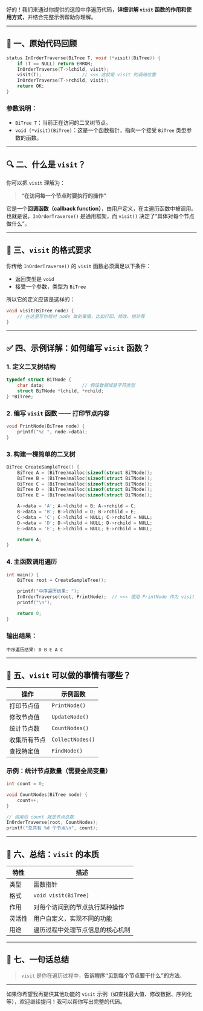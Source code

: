 好的！我们来通过你提供的这段中序遍历代码，**详细讲解 `visit` 函数的作用和使用方式**，并结合完整示例帮助你理解。

---

## 🧩 一、原始代码回顾

```c
status InOrderTraverse(BiTree T, void (*visit)(BiTree)) {
    if (T == NULL) return ERROR;
    InOrderTraverse(T->lchild, visit);
    visit(T);               // <<< 这就是 visit 的调用位置
    InOrderTraverse(T->rchild, visit);
    return OK;
}
```

### 参数说明：

- `BiTree T`：当前正在访问的二叉树节点。
- `void (*visit)(BiTree)`：这是一个函数指针，指向一个接受 `BiTree` 类型参数的函数。

---

## 🔍 二、什么是 `visit`？

你可以把 `visit` 理解为：

> **“在访问每一个节点时要执行的操作”**

它是一个**回调函数（callback function）**，由用户定义，在主遍历函数中被调用。也就是说，`InOrderTraverse()` 是通用框架，而 `visit()` 决定了“具体对每个节点做什么”。

---

## 📌 三、`visit` 的格式要求

你传给 `InOrderTraverse()` 的 `visit` 函数必须满足以下条件：

- 返回类型是 `void`
- 接受一个参数，类型为 `BiTree`

所以它的定义应该是这样的：

```c
void visit(BiTree node) {
    // 在这里写你想对 node 做的事情，比如打印、修改、统计等
}
```

---

## ✅ 四、示例详解：如何编写 `visit` 函数？

### 1. 定义二叉树结构

```c
typedef struct BiTNode {
    char data;              // 假设数据域是字符类型
    struct BiTNode *lchild, *rchild;
} *BiTree;
```

### 2. 编写 `visit` 函数 —— 打印节点内容

```c
void PrintNode(BiTree node) {
    printf("%c ", node->data);
}
```

### 3. 构建一棵简单的二叉树

```c
BiTree CreateSampleTree() {
    BiTree A = (BiTree)malloc(sizeof(struct BiTNode));
    BiTree B = (BiTree)malloc(sizeof(struct BiTNode));
    BiTree C = (BiTree)malloc(sizeof(struct BiTNode));
    BiTree D = (BiTree)malloc(sizeof(struct BiTNode));
    BiTree E = (BiTree)malloc(sizeof(struct BiTNode));

    A->data = 'A'; A->lchild = B; A->rchild = C;
    B->data = 'B'; B->lchild = D; B->rchild = E;
    C->data = 'C'; C->lchild = NULL; C->rchild = NULL;
    D->data = 'D'; D->lchild = NULL; D->rchild = NULL;
    E->data = 'E'; E->lchild = NULL; E->rchild = NULL;

    return A;
}
```

### 4. 主函数调用遍历

```c
int main() {
    BiTree root = CreateSampleTree();

    printf("中序遍历结果: ");
    InOrderTraverse(root, PrintNode);  // <<< 使用 PrintNode 作为 visit
    printf("\n");

    return 0;
}
```

### 输出结果：
```
中序遍历结果: D B E A C 
```

---

## 🎯 五、`visit` 可以做的事情有哪些？

| 操作 | 示例函数 |
|------|----------|
| 打印节点值 | `PrintNode()` |
| 修改节点值 | `UpdateNode()` |
| 统计节点数 | `CountNodes()` |
| 收集所有节点 | `CollectNodes()` |
| 查找特定值 | `FindNode()` |

### 示例：统计节点数量（需要全局变量）

```c
int count = 0;

void CountNodes(BiTree node) {
    count++;
}

// 调用后 count 就是节点总数
InOrderTraverse(root, CountNodes);
printf("总共有 %d 个节点\n", count);
```

---

## 🧠 六、总结：`visit` 的本质

| 特性 | 描述 |
|------|------|
| 类型 | 函数指针 |
| 格式 | `void visit(BiTree)` |
| 作用 | 对每个访问到的节点执行某种操作 |
| 灵活性 | 用户自定义，实现不同的功能 |
| 用途 | 遍历过程中处理节点信息的核心机制 |

---

## 📝 七、一句话总结

> `visit` 是你在遍历过程中，**告诉程序“见到每个节点要干什么”的方法**。

---

如果你希望我再提供其他功能的 `visit` 示例（如查找最大值、修改数据、序列化等），欢迎继续提问！我可以帮你写出完整的代码。